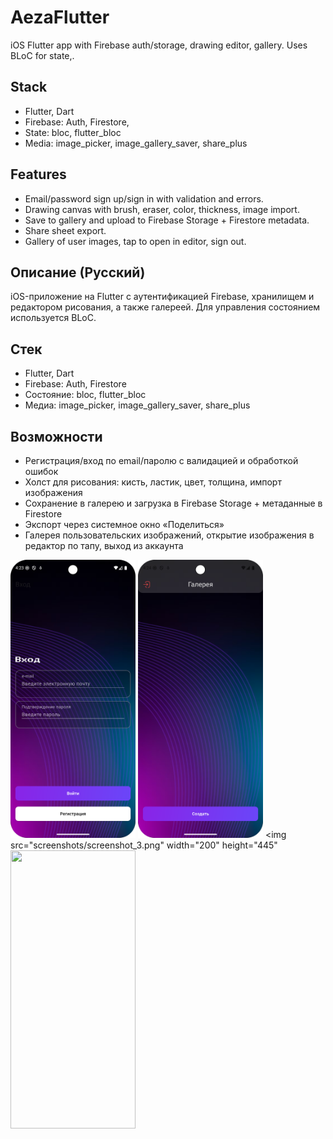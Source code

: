 # AezaFlutter

iOS Flutter app with Firebase auth/storage, drawing editor, gallery. Uses BLoC for state,.

## Stack
- Flutter, Dart
- Firebase: Auth, Firestore,
- State: bloc, flutter_bloc
- Media: image_picker, image_gallery_saver, share_plus

## Features
- Email/password sign up/sign in with validation and errors.
- Drawing canvas with brush, eraser, color, thickness, image import.
- Save to gallery and upload to Firebase Storage + Firestore metadata.
- Share sheet export.
- Gallery of user images, tap to open in editor, sign out.

## Описание (Русский)

iOS-приложение на Flutter с аутентификацией Firebase, хранилищем и редактором рисования, а также галереей. Для управления состоянием используется BLoC.

## Стек
- Flutter, Dart
- Firebase: Auth, Firestore
- Состояние: bloc, flutter_bloc
- Медиа: image_picker, image_gallery_saver, share_plus

## Возможности
- Регистрация/вход по email/паролю с валидацией и обработкой ошибок
- Холст для рисования: кисть, ластик, цвет, толщина, импорт изображения
- Сохранение в галерею и загрузка в Firebase Storage + метаданные в Firestore
- Экспорт через системное окно «Поделиться»
- Галерея пользовательских изображений, открытие изображения в редактор по тапу, выход из аккаунта

<img src="screenshots/screenshot_1.png" width="200" height="445"> <img src="screenshots/screenshot_2.png" width="200" height="445"> <img src="screenshots/screenshot_3.png" width="200" height="445" <img src="screenshots/screenshot_4.png" width="200" height="445">
